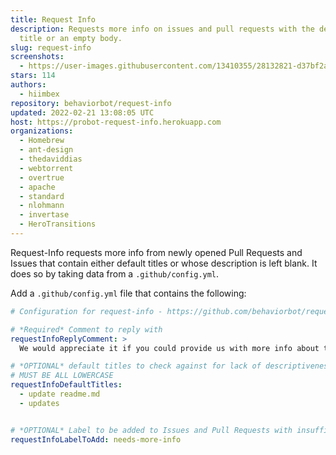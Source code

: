 ```yaml
---
title: Request Info
description: Requests more info on issues and pull requests with the default
  title or an empty body.
slug: request-info
screenshots:
  - https://user-images.githubusercontent.com/13410355/28132821-d37bf2a8-66f2-11e7-9e7b-5930ba65d67a.png
stars: 114
authors:
  - hiimbex
repository: behaviorbot/request-info
updated: 2022-02-21 13:08:05 UTC
host: https://probot-request-info.herokuapp.com
organizations:
  - Homebrew
  - ant-design
  - thedaviddias
  - webtorrent
  - overtrue
  - apache
  - standard
  - nlohmann
  - invertase
  - HeroTransitions
---
```



Request-Info requests more info from newly opened Pull Requests and Issues that contain either default titles or whose description is left blank. It does so by taking data from a `.github/config.yml`.

 Add a `.github/config.yml` file that contains the following:

```yml
# Configuration for request-info - https://github.com/behaviorbot/request-info

# *Required* Comment to reply with
requestInfoReplyComment: >
  We would appreciate it if you could provide us with more info about this issue/pr!

# *OPTIONAL* default titles to check against for lack of descriptiveness
# MUST BE ALL LOWERCASE
requestInfoDefaultTitles:
  - update readme.md
  - updates


# *OPTIONAL* Label to be added to Issues and Pull Requests with insufficient information given
requestInfoLabelToAdd: needs-more-info
```
